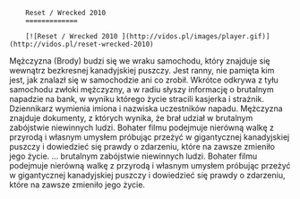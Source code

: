
        Reset / Wrecked 2010 
        =============
        
        [![Reset / Wrecked 2010 ](http://vidos.pl/images/player.gif)](http://vidos.pl/reset-wrecked-2010)
        
        
 Mężczyzna (Brody) budzi się we wraku samochodu, który znajduje się wewnątrz bezkresnej kanadyjskiej puszczy. Jest ranny, nie pamięta kim jest, jak znalazł się w samochodzie ani co zrobił. Wkrótce odkrywa z tyłu samochodu zwłoki mężczyzny, a w radiu słyszy informację o brutalnym napadzie na bank, w wyniku którego życie stracili kasjerka i strażnik. Dziennikarz wymienia imiona i nazwiska uczestników napadu. Mężczyzna znajduje dokumenty, z których wynika, że brał udział w brutalnym zabójstwie niewinnych ludzi. Bohater filmu podejmuje nierówną walkę z przyrodą i własnym umysłem próbując przeżyć w gigantycznej kanadyjskiej puszczy i dowiedzieć się prawdy o zdarzeniu, które na zawsze zmieniło jego życie.   ... brutalnym zabójstwie niewinnych ludzi. Bohater filmu podejmuje nierówną walkę z przyrodą i własnym umysłem próbując przeżyć w gigantycznej kanadyjskiej puszczy i dowiedzieć się prawdy o zdarzeniu, które na zawsze zmieniło jego życie.
    